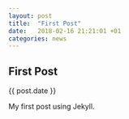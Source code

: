 ```yaml
---
layout: post
title:  "First Post"
date:   2018-02-16 21:21:01 +01
categories: news
---
```


## First Post

{{ post.date }}

My first post using Jekyll.
